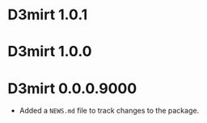 # D3mirt 1.0.1

# D3mirt 1.0.0

# D3mirt 0.0.0.9000

* Added a `NEWS.md` file to track changes to the package.
